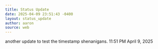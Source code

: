 ```yaml
---
title: Status Update
date: 2025-04-09 23:51:43 -0400
layout: status_update
author: aaron
source: web
---
```

another update to test the timestamp shenanigans. 11:51 PM April 9, 2025
